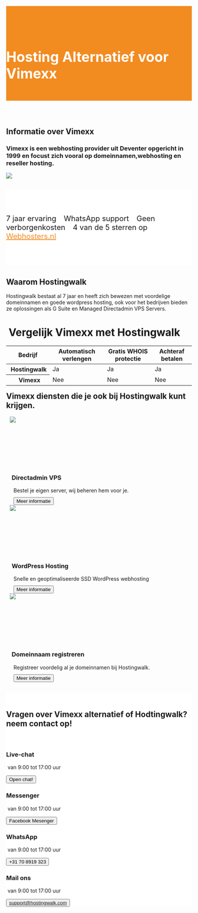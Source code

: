 <div class="container-fluid text-center" style="
    padding-top: 2.9rem;
    padding-bottom: 0.3rem;
    background-color: #f28b20;
"> 
<div class="container-fluidj" style="margin-bottom: 1.3rem;margin-top: 1.0rem;"><h1 style="display: inline-block;font-size: 2.35rem;color: white;">
<i class="fal fa-rocket" style="color: white;"></i>
 Hosting Alternatief voor Vimexx
</h1>


</div>
</div>




<div class="container text-center" style="
    padding: 1.5rem 0rem;
    margin-bottom: -1rem;
">
<br>
<div style="margin-bottom: 20px;" class="row">
  <div> </div>
    <div style="margin-top: 30px;" class="col-sm-7">
      <h2 style="/*! font-family: Melbourne,sans-serif; */">Informatie over Vimexx</h2>
<h3>Vimexx is een webhosting provider uit Deventer opgericht in 1999 en focust zich vooral op domeinnamen,webhosting en reseller hosting.


</h3>
  </div>
  <div class="col-sm-5">
<img class="img-fluid" style="max-width: 450px;" src="https://old.hostingwalk.com/user/pages/alternatief/vimexx/vimexx-alternatief.png">
  </div>
</div>
</div>





<div class="container text-center" style="
    background-color: white !important;
    padding: 1.5rem 0rem;
    margin-bottom: -1rem;
"> 
<div class="container-fluid" style="padding: 1.2rem 0rem;">

<p style="display: inline-block;; padding-top: .3125rem;; padding-bottom: .3125rem;margin-right: 1rem;font-size: 1.25rem;;">
<i class="fas fa-check" style="color: #ff9500;font-size: 20px;"></i> 7 jaar ervaring <i class="fas fa-check" style="color: #ff9500;font-size: 20px;margin-left: 15px;"></i>  WhatsApp support   <i class="fas fa-check" style="color: #ff9500;font-size: 20px;margin-left: 15px;"></i> Geen verborgenkosten   <i class="fas fa-check" style="color: #ff9500;font-size: 20px;margin-left: 15px;"></i>
4 van de 5 sterren op <a href="http://www.webhosters.nl/webhosting-providers/hostingwalk/" target="_blank" style="color: #f28b20;">Webhosters.nl</a>
</p>

</div>
</div>



<div class="jumbotron" style="/* background-color: white; */">
<div class="container">
<br>
<div style="margin-bottom: 20px;" class="row">
  <div> </div>
    
  <div class="col-sm-12 text-center">
 <h2> <i class="fal fa-star" style="font-size: 32px;font-weight: 100;"></i> Waarom Hostingwalk</h2>
 <p>Hostingwalk bestaat al 7 jaar en heeft zich bewezen met voordelige domeinnamen en goede wordpress hosting, ook voor het bedrijven bieden ze oplossingen als G Suite en Managed Directadmin VPS Servers.
</p>
  </div>
</div>   

<div class="box">
    <div class="container">
         <h1 class="text-center">
&nbsp;Vergelijk Vimexx met Hostingwalk</h1>
        <div class="table-responsive">
 <table class="table">
   <thead class="thead-dark">
    <tr>
<th scope="col">Bedrijf</th>  <th scope="col">Automatisch verlengen</th>  <th scope="col">Gratis WHOIS protectie</th>  <th scope="col">Achteraf betalen</th>
    </tr>
  </thead>
  <tbody>
    <tr> <th scope="row">&nbsp;Hostingwalk</th>  <td>Ja</td>  <td>Ja</td>  <td>Ja</td>  </tr>
      <tr> <th scope="row">&nbsp; Vimexx</th>  <td>Nee</td>  <td>Nee</td>  <td>Nee</td>    </tr>
  </tbody>
            </table>        </div>

 </div> </div>    

</div></div>





<div class="partnerbox">
    <div class="container">
    
<h2 class="text-center" style="
    margin-top: 15px;
">Vimexx diensten die je ook bij Hostingwalk kunt krijgen.</h2>
    
    
 <div class="row">
    
    

<div class="col-lg-4 col-md-4 col-sm-4 col-xs-12"> 
<div class="partnerbox-part text-center" style="margin-left: 10px;">
<img src="https://i.imgur.com/N0N88Pb.png" style="
    max-width: 250px;
    min-height: 140px;
">
 <br>
    <h3 style="margin-top: 15px;margin-left: 5px;">Directadmin VPS</h3>  
 <div style="margin-left: 10px;margin-top: 10px;">Bestel je eigen server, wij beheren hem voor je.</div>
<div class="" style="margin-left: 10px;margin-top: 10px;">  
<a href="/directadmin-vps"> <button class="btn btn-outline-inloggen my-2 my-sm-0" type="submit">Meer informatie</button> </a>
           </div></div>  </div>

<div class="col-lg-4 col-md-4 col-sm-4 col-xs-12"> 
<div class="partnerbox-part text-center" style="margin-left: 10px;">
<img src="https://old.hostingwalk.com/user/pages/13.managed-wordpress-hosting/undraw_wordpress_utxt.svg" style="
    max-width: 250px;
    min-height: 140px;
">
 <br>
    <h3 style="margin-top: 15px;margin-left: 5px;">WordPress Hosting</h3>  
 <div style="margin-left: 10px;margin-top: 10px;">Snelle en geoptimaliseerde SSD WordPress webhosting</div>
<div class="" style="margin-left: 10px;margin-top: 10px;">  
<a href="/webhosting"> <button class="btn btn-outline-inloggen my-2 my-sm-0" type="submit">Meer informatie</button> </a>
           </div></div>  </div>

<div class="col-lg-4 col-md-4 col-sm-4 col-xs-12"> 
<div class="partnerbox-part text-center" style="margin-left: 10px;">
<img src="https://i.imgur.com/fsYjHAl.png" style="
    max-width: 250px;
    min-height: 140px;
    max-height: 140px;
">
 <br>
    <h3 style="margin-top: 15px;margin-left: 5px;">Domeinnaam registreren</h3>  
 <div style="margin-left: 10px;margin-top: 10px;">Registreer voordelig al je domeinnamen bij Hostingwalk.</div>
<div class="" style="margin-left: 10px;margin-top: 10px;">  
<a href="/domeinnamen"> <button class="btn btn-outline-inloggen my-2 my-sm-0" type="submit">Meer informatie</button> </a>
           </div></div>  </div>

</div>

</div> </div>



<div class="jumbotron text-center" style="background-color: white !important;">
    <div class="container">

<h2 class="text-center">&nbsp;<i style="
margin-left: 0px;color: #f28b20;font-size: 25px;" class="fal fa-coffee white-text"></i>&nbsp;

Vragen over Vimexx alternatief of Hodtingwalk? neem contact op!
</h2>
<br>

<div class="card-deck">

<div class="card">  <div class="card-body"> 
 <i style="margin-left: 0px;color: #3b5998;font-size: 35px;" class="fal fa-comments white-text"></i>
<h3>Live-chat</h3>
<p style="margin-top: 0;">  <i style="font-size: 16px;" class="fal fa-clock white-text"></i>&nbsp;van 9:00 tot 17:00 uur</p>
<a href="#" onclick="if (!window.__cfRLUnblockHandlers) return false; tidioChatApi.open()">
<button class="btn btn-md btn-outline-inloggen my-2 my-lg-0" type="submit">Open chat!</button>
    </a>
  </div>


</div>

<div class="card">  <div class="card-body"> 
<i style="margin-left: 0px;color: #3b5998;font-size: 35px;" class="fab fa-facebook white-text"></i>
<h3>Messenger</h3>
<p style="margin-top: 0;">  <i style="font-size: 16px;" class="fal fa-clock white-text"></i>&nbsp;van 9:00 tot 17:00 uur</p>
<button class="btn btn-md btn-outline-inloggen my-2 my-lg-0" type="submit">Facebook Mesenger</button>
  </div>

</div>   

<div class="card">  <div class="card-body"> 
<i style="margin-left: 0px;color:#25D366;font-size: 35px;" class="fab fa-whatsapp white-text"></i>
<h3>WhatsApp</h3>
<p style="margin-top: 0;">  <i style="font-size: 16px;" class="fal fa-clock white-text"></i>&nbsp;van 9:00 tot 17:00 uur</p>
<a alt="whatsapp" title="contact via whatsapp" href="https://api.whatsapp.com/send?phone=31708919323"> <button class="btn btn-md btn-outline-inloggen my-2 my-lg-0" type="submit">+31 70 8919 323</button> </a>
  </div>

</div>

<div class="card">  <div class="card-body"> 
<i style="margin-left: 0px;color: #55acee;font-size: 35px;" class="fal fa-envelope white-text"></i>
<h3>Mail ons</h3>
<p style="margin-top: 0;">  <i style="font-size: 16px;" class="fal fa-clock white-text"></i>&nbsp;van 9:00 tot 17:00 uur</p>


<a alt="mail" title="contact via mail" href="mailto:support@hostingwalk.com"> <button class="btn btn-md btn-outline-inloggen my-2 my-lg-0" type="submit">support@hostingwalk.com</button> </a>
  </div>

</div>

</div>       </div>  

 </div>